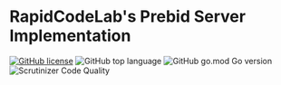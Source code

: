 # RapidCodeLab's Prebid Server Implementation


[![GitHub license](https://img.shields.io/github/license/RapidCodeLab/rapid-prebid-server?style=flat-square)](https://github.com/RapidCodeLab/rapid-prebid-server/blob/main/LICENSE)
![GitHub top language](https://img.shields.io/github/languages/top/RapidCodeLab/rapid-prebid-server?style=flat-square)
![GitHub go.mod Go version](https://img.shields.io/github/go-mod/go-version/RapidCodeLab/rapid-prebid-server?style=flat-square)
![Scrutinizer Code Quality](https://img.shields.io/scrutinizer/quality/g/RapidCodeLab/rapid-prebid-server/main?style=flat-square)

